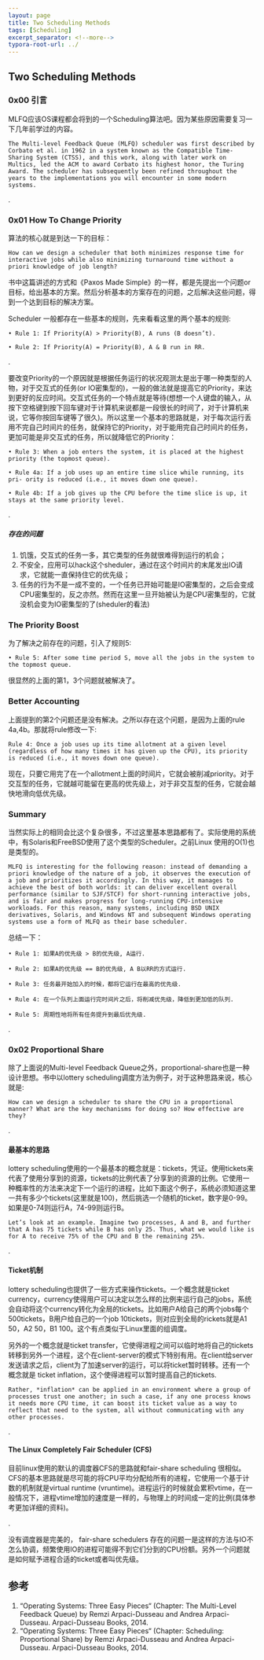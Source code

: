 ```yaml
---
layout: page
title: Two Scheduling Methods
tags: [Scheduling]
excerpt_separator: <!--more-->
typora-root-url: ../
---
```




## Two Scheduling Methods 



### 0x00 引言

  MLFQ应该OS课程都会将到的一个Scheduling算法吧。因为某些原因需要复习一下几年前学过的内容。

```
The Multi-level Feedback Queue (MLFQ) scheduler was first described by Corbato et al. in 1962 in a system known as the Compatible Time-Sharing System (CTSS), and this work, along with later work on Multics, led the ACM to award Corbato its highest honor, the Turing Award. The scheduler has subsequently been refined throughout the years to the implementations you will encounter in some modern systems.
```

.

### 0x01 How To Change Priority

   算法的核心就是到达一下的目标：

```
How can we design a scheduler that both minimizes response time for interactive jobs while also minimizing turnaround time without a priori knowledge of job length?
```

  书中这篇讲述的方式和《Paxos Made Simple》的一样，都是先提出一个问题or目标，给出基本的方案。然后分析基本的方案存在的问题，之后解决这些问题，得到一个达到目标的解决方案。

  Scheduler 一般都存在一些基本的规则，先来看看这里的两个基本的规则:

```
• Rule 1: If Priority(A) > Priority(B), A runs (B doesn’t).

• Rule 2: If Priority(A) = Priority(B), A & B run in RR.
```

.   

   要改变Priority的一个原因就是根据任务运行的状况观测太是出于哪一种类型的人物，对于交互式的任务(or IO密集型的)，一般的做法就是提高它的Priority，来达到更好的反应时间。交互式任务的一个特点就是等待(想想一个人键盘的输入，从按下空格键到按下回车键对于计算机来说都是一段很长的时间了，对于计算机来说，它等你按回车键等了很久)。所以这里一个基本的思路就是，对于每次运行丢用不完自己时间片的任务，就保持它的Priority，对于能用完自己时间片的任务，更加可能是非交互式的任务，所以就降低它的Priority：

```
• Rule 3: When a job enters the system, it is placed at the highest priority (the topmost queue).

• Rule 4a: If a job uses up an entire time slice while running, its pri- ority is reduced (i.e., it moves down one queue).

• Rule 4b: If a job gives up the CPU before the time slice is up, it stays at the same priority level.
```

.

##### 存在的问题

1. 饥饿，交互式的任务一多，其它类型的任务就很难得到运行的机会；
2. 不安全，应用可以hack这个sheduler，通过在这个时间片的末尾发出IO请求，它就能一直保持住它的优先级；
3. 任务的行为不是一成不变的，一个任务已开始可能是IO密集型的，之后会变成CPU密集型的，反之亦然。然而在这里一旦开始被认为是CPU密集型的，它就没机会变为IO密集型的了(sheduler的看法)



### The Priority Boost 

   为了解决之前存在的问题，引入了规则5:

```
• Rule 5: After some time period S, move all the jobs in the system to the topmost queue.
```

  很显然的上面的第1，3个问题就被解决了。



### Better Accounting 

​    上面提到的第2个问题还是没有解决。之所以存在这个问题，是因为上面的rule 4a,4b。那就将rule修改一下:

```
Rule 4: Once a job uses up its time allotment at a given level (regardless of how many times it has given up the CPU), its priority is reduced (i.e., it moves down one queue).
```

  现在，只要它用完了在一个allotment上面的时间片，它就会被削减priority。对于交互型的任务，它就越可能留在更高的优先级上，对于非交互型的任务，它就会越快地滑向低优先级。



### Summary 

  当然实际上的相同会比这个复杂很多，不过这里基本思路都有了。实际使用的系统中，有Solaris和FreeBSD使用了这个类型的Scheduler。之前Linux 使用的O(1)也是类型的。

```
MLFQ is interesting for the following reason: instead of demanding a priori knowledge of the nature of a job, it observes the execution of a job and prioritizes it accordingly. In this way, it manages to achieve the best of both worlds: it can deliver excellent overall performance (similar to SJF/STCF) for short-running interactive jobs, and is fair and makes progress for long-running CPU-intensive workloads. For this reason, many systems, including BSD UNIX derivatives, Solaris, and Windows NT and subsequent Windows operating systems use a form of MLFQ as their base scheduler.
```



  总结一下：

```
• Rule 1: 如果A的优先级 > B的优先级, A运行.

• Rule 2: 如果A的优先级 == B的优先级, A B以RR的方式运行.

• Rule 3: 任务最开始加入的时候，都将它运行在最高的优先级.

• Rule 4: 在一个队列上面运行完时间片之后，将削减优先级，降低到更加低的队列.

• Rule 5: 周期性地将所有任务提升到最后优先级.
```

.

### 0x02 Proportional Share 

  除了上面说的Multi-level Feedback Queue之外，proportional-share也是一种设计思想。书中以lottery scheduling调度方法为例子，对于这种思路来说，核心就是:

```
How can we design a scheduler to share the CPU in a proportional manner? What are the key mechanisms for doing so? How effective are they?
```

.

#### 最基本的思路

  lottery scheduling使用的一个最基本的概念就是：tickets，凭证。使用tickets来代表了使用分享到的资源，tickets的比例代表了分享到的资源的比例。它使用一种概率性的方法来决定下一个运行的进程，比如下面这个例子，系统必须知道这里一共有多少个tickets(这里就是100)，然后挑选一个随机的ticket，数字是0-99。如果是0-74则运行A，74-99则运行B。

```
Let’s look at an example. Imagine two processes, A and B, and further that A has 75 tickets while B has only 25. Thus, what we would like is for A to receive 75% of the CPU and B the remaining 25%.
```

.

#### Ticket机制

   lottery scheduling也提供了一些方式来操作tickets。一个概念就是ticket currency，currency使得用户可以决定以怎么样的比例来运行自己的jobs，系统会自动将这个currency转化为全局的tickets。比如用户A给自己的两个jobs每个500tickets，B用户给自己的一个job 10tickets，则对应到全局的rickets就是A1 50，A2 50，B1 100。这个有点类似于Linux里面的组调度。

  另外的一个概念就是ticket transfer，它使得进程之间可以临时地将自己的tickets转移到另外一个进程，这个在client-server的模式下特别有用。在client给server发送请求之后，client为了加速server的运行，可以将ticket暂时转移。还有一个概念就是 ticket inflation，这个使得进程可以暂时提高自己的tickets.

```
Rather, *inflation* can be applied in an environment where a group of processes trust one another; in such a case, if any one process knows it needs more CPU time, it can boost its ticket value as a way to reflect that need to the system, all without communicating with any other processes.
```

.

#### The Linux Completely Fair Scheduler (CFS) 

 目前linux使用的默认的调度器CFS的思路就和fair-share scheduling 很相似。CFS的基本思路就是尽可能的将CPU平均分配给所有的进程，它使用一个基于计数的机制就是virtual runtime (vruntime)。进程运行的时候就会累积vtime，在一般情况下，进程vtime增加的速度是一样的，与物理上的时间成一定的比例(具体参考更加详细的资料)。

.

  没有调度器是完美的， fair-share schedulers 存在的问题一是这样的方法与IO不怎么协调，频繁使用IO的进程可能得不到它们分到的CPU份额。另外一个问题就是如何赋予进程合适的ticket或者叫优先级。





## 参考

1. “Operating Systems: Three Easy Pieces“ (Chapter: The Multi-Level Feedback Queue) by Remzi Arpaci-Dusseau and Andrea Arpaci-Dusseau. Arpaci-Dusseau Books, 2014. 
2. “Operating Systems: Three Easy Pieces“ (Chapter: Scheduling: Proportional Share) by Remzi Arpaci-Dusseau and Andrea Arpaci-Dusseau. Arpaci-Dusseau Books, 2014. 


